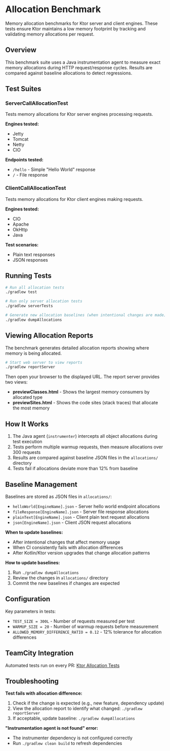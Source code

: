 # Allocation Benchmark

Memory allocation benchmarks for Ktor server and client engines. These tests ensure Ktor maintains a low memory footprint by tracking and validating memory allocations per request.

## Overview

This benchmark suite uses a Java instrumentation agent to measure exact memory allocations during HTTP request/response cycles. Results are compared against baseline allocations to detect regressions.

## Test Suites

### ServerCallAllocationTest

Tests memory allocations for Ktor server engines processing requests.

**Engines tested:**
- Jetty
- Tomcat
- Netty
- CIO

**Endpoints tested:**
- `/hello` - Simple "Hello World" response
- `/` - File response

### ClientCallAllocationTest

Tests memory allocations for Ktor client engines making requests.

**Engines tested:**
- CIO
- Apache
- OkHttp
- Java

**Test scenarios:**
- Plain text responses
- JSON responses

## Running Tests

```bash
# Run all allocation tests
./gradlew test

# Run only server allocation tests
./gradlew serverTests

# Generate new allocation baselines (when intentional changes are made)
./gradlew dumpAllocations
```

## Viewing Allocation Reports

The benchmark generates detailed allocation reports showing where memory is being allocated.

```bash
# Start web server to view reports
./gradlew reportServer
```

Then open your browser to the displayed URL. The report server provides two views:

- **previewClasses.html** - Shows the largest memory consumers by allocated type
- **previewSites.html** - Shows the code sites (stack traces) that allocate the most memory

## How It Works

1. The Java agent (`instrumenter`) intercepts all object allocations during test execution
2. Tests perform multiple warmup requests, then measure allocations over 300 requests
3. Results are compared against baseline JSON files in the `allocations/` directory
4. Tests fail if allocations deviate more than 12% from baseline

## Baseline Management

Baselines are stored as JSON files in `allocations/`:
- `helloWorld[EngineName].json` - Server hello world endpoint allocations
- `fileResponse[EngineName].json` - Server file response allocations
- `plainText[EngineName].json` - Client plain text request allocations
- `json[EngineName].json` - Client JSON request allocations

**When to update baselines:**
- After intentional changes that affect memory usage
- When CI consistently fails with allocation differences
- After Kotlin/Ktor version upgrades that change allocation patterns

**How to update baselines:**
1. Run `./gradlew dumpAllocations`
2. Review the changes in `allocations/` directory
3. Commit the new baselines if changes are expected

## Configuration

Key parameters in tests:
- `TEST_SIZE = 300L` - Number of requests measured per test
- `WARMUP_SIZE = 20` - Number of warmup requests before measurement
- `ALLOWED_MEMORY_DIFFERENCE_RATIO = 0.12` - 12% tolerance for allocation differences

## TeamCity Integration

Automated tests run on every PR:
[Ktor Allocation Tests](https://ktor.teamcity.com/buildConfiguration/Ktor_AllocationTests)

## Troubleshooting

**Test fails with allocation difference:**
1. Check if the change is expected (e.g., new feature, dependency update)
2. View the allocation report to identify what changed: `./gradlew reportServer`
3. If acceptable, update baseline: `./gradlew dumpAllocations`

**"Instrumentation agent is not found" error:**
- The instrumenter dependency is not configured correctly
- Run `./gradlew clean build` to refresh dependencies
